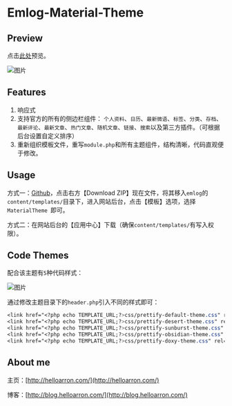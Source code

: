 # Emlog-Material-Theme

## Preview

点击[此处](http://oblog.helloarron.com/)预览。

![图片](http://7rfkwd.com1.z0.glb.clouddn.com/preview.jpg)

## Features

1. 响应式
2. 支持官方的所有的侧边栏组件：
	`个人资料`、`日历`、`最新微语`、`标签`、`分类`、`存档`、`最新评论`、`最新文章`、`热门文章`、`随机文章`、`链接`、`搜索`以及第三方插件。（可根据后台设置自定义排序）
3. 重新组织模板文件，重写`module.php`和所有主题组件，结构清晰，代码直观便于修改。

## Usage

方式一：[Github](https://github.com/ArronYR/emlog-material-theme)，点击右方【Download ZIP】现在文件，将其移入`emlog`的`content/templates/`目录下，进入网站后台，点击【模板】选项，选择`MaterialTheme `即可。

方式二：在网站后台的【应用中心】下载（确保`content/templates/`有写入权限）。

## Code Themes

配合该主题有`5`种代码样式：

![图片](http://7rfkwd.com1.z0.glb.clouddn.com/Prettify%20Themes%20Gallery.png)

通过修改主题目录下的`header.php`引入不同的样式即可：

```css
<link href="<?php echo TEMPLATE_URL;?>css/prettify-default-theme.css" rel="stylesheet">
<link href="<?php echo TEMPLATE_URL;?>css/prettify-desert-theme.css" rel="stylesheet">
<link href="<?php echo TEMPLATE_URL;?>css/prettify-sunburst-theme.css" rel="stylesheet">
<link href="<?php echo TEMPLATE_URL;?>css/prettify-obsidian-theme.css" rel="stylesheet">
<link href="<?php echo TEMPLATE_URL;?>css/prettify-doxy-theme.css" rel="stylesheet">
```

## About me

主页：[http://helloarron.com/](http://helloarron.com/)

博客：[http://blog.helloarron.com/](http://blog.helloarron.com/)

